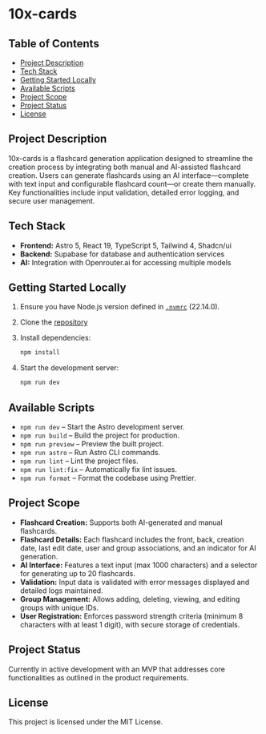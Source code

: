 # 10x-cards

## Table of Contents
- [Project Description](#project-description)
- [Tech Stack](#tech-stack)
- [Getting Started Locally](#getting-started-locally)
- [Available Scripts](#available-scripts)
- [Project Scope](#project-scope)
- [Project Status](#project-status)
- [License](#license)

## Project Description
10x-cards is a flashcard generation application designed to streamline the creation process by integrating both manual and AI-assisted flashcard creation. Users can generate flashcards using an AI interface—complete with text input and configurable flashcard count—or create them manually. Key functionalities include input validation, detailed error logging, and secure user management.

## Tech Stack
- **Frontend:** Astro 5, React 19, TypeScript 5, Tailwind 4, Shadcn/ui
- **Backend:** Supabase for database and authentication services
- **AI:** Integration with Openrouter.ai for accessing multiple models

## Getting Started Locally
1. Ensure you have Node.js version defined in [`.nvmrc`](./.nvmrc) (22.14.0).
2. Clone the [repository](https://github.com/GrzegKrol/10x-cards)

3. Install dependencies:
   ```bash
   npm install
   ```
4. Start the development server:
   ```bash
   npm run dev
   ```

## Available Scripts
- `npm run dev` – Start the Astro development server.
- `npm run build` – Build the project for production.
- `npm run preview` – Preview the built project.
- `npm run astro` – Run Astro CLI commands.
- `npm run lint` – Lint the project files.
- `npm run lint:fix` – Automatically fix lint issues.
- `npm run format` – Format the codebase using Prettier.

## Project Scope
- **Flashcard Creation:** Supports both AI-generated and manual flashcards.
- **Flashcard Details:** Each flashcard includes the front, back, creation date, last edit date, user and group associations, and an indicator for AI generation.
- **AI Interface:** Features a text input (max 1000 characters) and a selector for generating up to 20 flashcards.
- **Validation:** Input data is validated with error messages displayed and detailed logs maintained.
- **Group Management:** Allows adding, deleting, viewing, and editing groups with unique IDs.
- **User Registration:** Enforces password strength criteria (minimum 8 characters with at least 1 digit), with secure storage of credentials.

## Project Status
Currently in active development with an MVP that addresses core functionalities as outlined in the product requirements.

## License
This project is licensed under the MIT License.
